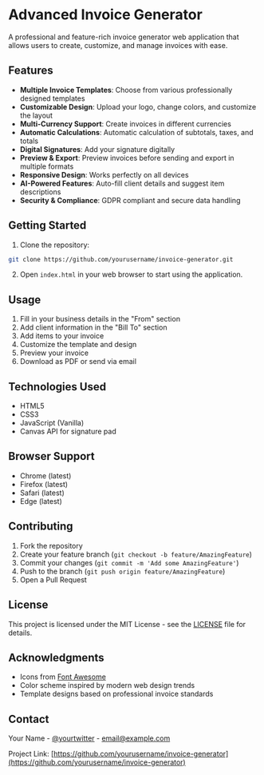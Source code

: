 # Advanced Invoice Generator

A professional and feature-rich invoice generator web application that allows users to create, customize, and manage invoices with ease.

## Features

- **Multiple Invoice Templates**: Choose from various professionally designed templates
- **Customizable Design**: Upload your logo, change colors, and customize the layout
- **Multi-Currency Support**: Create invoices in different currencies
- **Automatic Calculations**: Automatic calculation of subtotals, taxes, and totals
- **Digital Signatures**: Add your signature digitally
- **Preview & Export**: Preview invoices before sending and export in multiple formats
- **Responsive Design**: Works perfectly on all devices
- **AI-Powered Features**: Auto-fill client details and suggest item descriptions
- **Security & Compliance**: GDPR compliant and secure data handling

## Getting Started

1. Clone the repository:
```bash
git clone https://github.com/yourusername/invoice-generator.git
```

2. Open `index.html` in your web browser to start using the application.

## Usage

1. Fill in your business details in the "From" section
2. Add client information in the "Bill To" section
3. Add items to your invoice
4. Customize the template and design
5. Preview your invoice
6. Download as PDF or send via email

## Technologies Used

- HTML5
- CSS3
- JavaScript (Vanilla)
- Canvas API for signature pad

## Browser Support

- Chrome (latest)
- Firefox (latest)
- Safari (latest)
- Edge (latest)

## Contributing

1. Fork the repository
2. Create your feature branch (`git checkout -b feature/AmazingFeature`)
3. Commit your changes (`git commit -m 'Add some AmazingFeature'`)
4. Push to the branch (`git push origin feature/AmazingFeature`)
5. Open a Pull Request

## License

This project is licensed under the MIT License - see the [LICENSE](LICENSE) file for details.

## Acknowledgments

- Icons from [Font Awesome](https://fontawesome.com/)
- Color scheme inspired by modern web design trends
- Template designs based on professional invoice standards

## Contact

Your Name - [@yourtwitter](https://twitter.com/yourtwitter) - email@example.com

Project Link: [https://github.com/yourusername/invoice-generator](https://github.com/yourusername/invoice-generator) 